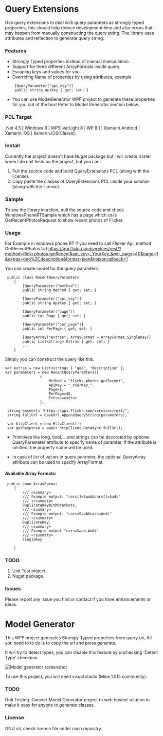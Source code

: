 # Query Extensions

Use query extensions to deal with query paramters as strongly typed properties,
 this should help reduce development time and also errors that may happen from manually constructing the query string.
The library uses attributes and reflection to generate query string.

### Features
- Strongly Typed properties instead of manual manipulation.
- Support for three different ArrayFormats inside query.
- Escaping keys and values for you.
- Overriding Name of properties by using attributes, example
  ```
   [QueryParameter("api_key")]
   public string ApiKey { get; set; }
  ```
- You can use ModelGenerator WPF project to generate these properties for you out of the box!
  Refer to Model Generator section below.

### PCL Target
.Net 4.5 | Windows 8 | WPSliverLight 8 | WP 8.1 | Xamarin.Android | Xamarin.iOS | Xamarin.iOS(Classic).


### Install
Currently the project doesn't have Nuget package but I will create it later when I do unit tests on the project, but you can:

1. Pull the source code and build QueryExtensions PCL (along with the license).
2. Copy paste the classes of QueryExtensions PCL inside your solution (along with the license).

### Sample
To see the library in action, pull the source code and check WindowsPhoneRTSample which has a page which calls GetRecentPhotosRequest to show recent photos of Flicker.


### Usage
For Example in windows phone RT if you need to call Flicker Api, method GetRecentPhotos
Url:https://api.flickr.com/services/rest/?method=flickr.photos.getRecent&api_key=_YourKey_&per_page=40&page=1&extras=geo%2Cdescription&format=json&nojsoncallback=1

You can create model for the query paramters:
```
 public class RecentQueryParamters
    {
        [QueryParameter("method")]
        public string Method { get; set; }

        [QueryParameter("api_key")]
        public string ApiKey { get; set; }
        
        [QueryParameter("page")]
        public int Page { get; set; }
        
        [QueryParameter("per_page")]
        public int PerPage { get; set; }

        [QueryArray("extras", ArrayFormat = ArrayFormat.SingleKey)]
        public List<string> Extras { get; set; }
        ...
    }
```
Simply you can construct the query like this.

```
var extras = new List<string> { "geo", "description" };
var parameters = new RecentQueryParamters()
                {
                    Method = "flickr.photos.getRecent",
                    ApiKey = "_YourKey_",
                    Page=1,
                    PerPage=40,
                    Extras=extras
                };
                
 string baseUrl= "https://api.flickr.com/services/rest/";  
 string fullUrl = baseUrl.AppendQueryString(parameters);
 
 var httpClient = new HttpClient();
 var getResponse = await httpClient.GetAsync(fullUrl);
```

- Primitives like long, bool,... and strings can be decorated by optional QueryParameter attribute to specify name of paramter, if the attribute is omitted, the property name will be used.

- In case of list of values in query paramter, the optional QueryArray attribute can be used to specify ArrayFormat.

#### Available Array Formats:

```
 public enum ArrayFormat
    {
        /// <summary>
        /// Example output: "cars[]=Saab&cars[]=Audi"
        /// </summary>
        DuplicateKeyWithBrackets,
        /// <summary>
        /// Example output: "cars=Saab&cars=Audi"
        /// </summary>
        DuplicateKey,
        /// <summary>
        /// Example output "cars=Saab,Audi"
        /// </summary>
        SingleKey

    }
```

### TODO
1. Unit Test project.
2. Nuget package.

### Issues
Please report any issue you find or contact if you have enhancements or ideas.

# Model Generator

This WPF project generates Strongly Typed properties from query url, All you need to to do is to copy the url and press generate.

It will try to detect types, you can disable this feature by unchecking 'Detect Type' checkbox.

![Model generator screenshot](https://raw.githubusercontent.com/arashadm/Query-Extensions_Win_Xamarin/master/Images/ModelGenerator.JPG "Model generator WPF application")

To use this project, you will need visual studio (Mine 2015 community).

### TODO
Unit Testing.
Convert Model Generator project to web hosted solution to make it easy for anyone to generate classes.

### License
GNU v3, check license file under main repositry.
